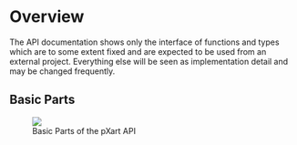 # Overview

The API documentation shows only the interface of functions and types which are to some extent fixed and are expected to be used from an external project.
Everything else will be seen as implementation detail and may be changed frequently.

## Basic Parts
<figure>
    <img src="../../images/api_parts.png" />
    <figcaption>Basic Parts of the pXart API</figcaption>
</figure>